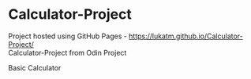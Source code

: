 # Calculator-Project
Project hosted using GitHub Pages - https://lukatm.github.io/Calculator-Project/
<br/>
Calculator-Project from Odin Project

Basic Calculator
